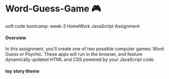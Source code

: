# Word-Guess-Game :video_game:

uoft code bootcamp: week-3 HomeWork
JavaScript Assignment

#### Overview

In this assignment, you'll create one of two possible computer games: Word Guess or Psychic. These apps will run in the browser, and feature dynamically updated HTML and CSS powered by your JavaScript code.

#### toy story theme

#####
